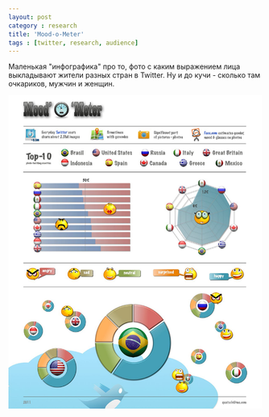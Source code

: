 ```yaml
---
layout: post
category : research
title: 'Mood-o-Meter'
tags : [twitter, research, audience]
---
```


Маленькая "инфографика" про то, фото с каким выражением лица выкладывают жители разных стран в Twitter. Ну и до кучи - сколько там очкариков, мужчин и женщин.

![mood-o-meter](/media/mood-o-meter.jpg)